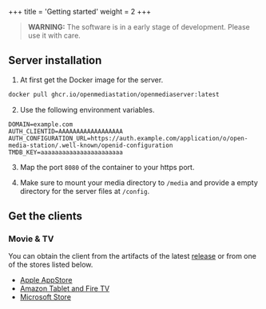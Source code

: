 +++
title = 'Getting started'
weight = 2
+++

> **WARNING:** The software is in a early stage of development. Please use it with care.

## Server installation

1. At first get the Docker image for the server.

```sh
docker pull ghcr.io/openmediastation/openmediaserver:latest
```

2. Use the following environment variables.

```env
DOMAIN=example.com
AUTH_CLIENTID=AAAAAAAAAAAAAAAAAA
AUTH_CONFIGURATION_URL=https://auth.example.com/application/o/open-media-station/.well-known/openid-configuration
TMDB_KEY=aaaaaaaaaaaaaaaaaaaaaaa
```

3. Map the port `8080` of the container to your https port.

4. Make sure to mount your media directory to `/media` and provide a empty directory for the server files at `/config`.

## Get the clients

### Movie & TV

You can obtain the client from the artifacts of the latest [release](https://github.com/OpenMediaStation/OpenMediaStation.FE.MovieTV/releases) or from one of the stores listed below.

- [Apple AppStore](https://testflight.apple.com/join/DmCy5QfP)
- [Amazon Tablet and Fire TV](https://www.amazon.com/Open-Media-Station-Shows-TV/dp/B0DY468FCZ)
- [Microsoft Store](https://apps.microsoft.com/detail/9nrfn2m3695g?hl=en-us&gl=US)
